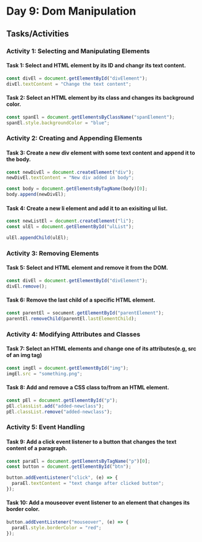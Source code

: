 # Day 9: Dom Manipulation

## Tasks/Activities

### Activity 1: Selecting and Manipulating Elements

#### Task 1: Select and HTML element by its ID and changr its text content.

```js
const divEl = document.getElementById("divElement");
divEl.textContent = "Change the text content";
```

#### Task 2: Select an HTML element by its class and changes its background color.

```js
const spanEl = document.getElementsByClassName("spanElement");
spanEl.style.backgroundColor = "blue";
```

### Activity 2: Creating and Appending Elements

#### Task 3: Create a new div element with some text content and append it to the body.

```js
const newDivEl = document.createElement("div");
newDivEl.textContent = "New div added in body";

const body = document.getElementsByTagName(body)[0];
body.append(newDivEl);
```

#### Task 4: Create a new li element and add it to an exisiting ul list.

```js
const newListEl = document.createElement("li");
const ulEl = document.getElementById("ulList");

ulEl.appendChild(ulEl);
```

### Activity 3: Removing Elements

#### Task 5: Select and HTML element and remove it from the DOM.

```js
const divEl = document.getElementById("divElement");
divEl.remove();
```

#### Task 6: Remove the last child of a specific HTML element.

```js
const parentEl = socument.getElementById("parentElement");
parentEl.removeChild(parentEl.lastElementChild);
```

### Activity 4: Modifying Attributes and Classes

#### Task 7: Select an HTML elements and change one of its attributes(e.g, src of an img tag)

```js
const imgEl = document.getElementById("img");
imgEl.src = "something.png";
```

#### Task 8: Add and remove a CSS class to/from an HTML element.

```js
const pEl = document.getElementById("p");
pEl.classList.add("added-newclass");
pEl.classList.remove("added-newclass");
```

### Activity 5: Event Handling

#### Task 9: Add a click event listener to a button that changes the text content of a paragraph.

```js
const paraEl = document.getElementsByTagName("p")[0];
const button = document.getElementById("btn");

button.addEventListener("click", (e) => {
  paraEl.textContent = "text change after clicked button";
});
```

#### Task 10: Add a mouseover event listener to an element that changes its border color.

```js
button.addEventListener("mouseover", (e) => {
  paraEl.style.borderColor = "red";
});
```
